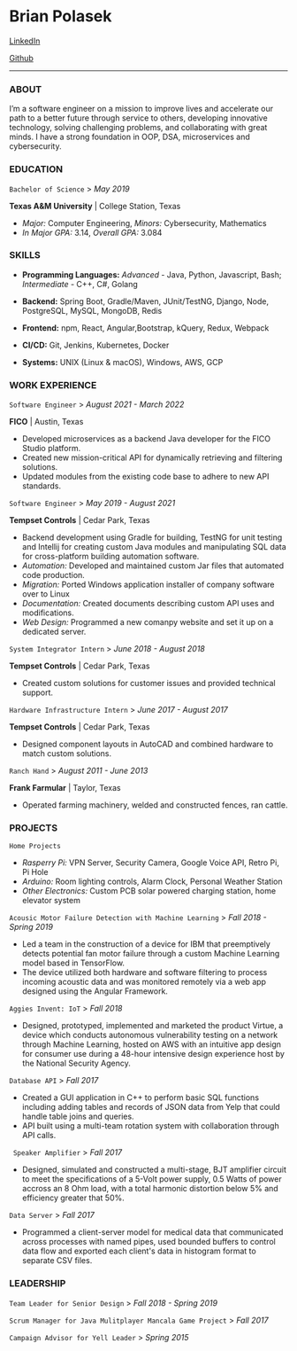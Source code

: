 # **Brian Polasek**

[LinkedIn][linkedin_url]

[Github][github_url]

---
### ABOUT
I’m a software engineer on a mission to improve lives and accelerate our path to a better future through service to
others, developing innovative technology, solving challenging problems, and collaborating with great minds. I
have a strong foundation in OOP, DSA, microservices and cybersecurity.

### EDUCATION
```Bachelor of Science``` > *May 2019*

**Texas A&M University** | College Station, Texas
* *Major:* Computer Engineering, *Minors:* Cybersecurity, Mathematics
* *In Major GPA:* 3.14, *Overall GPA:* 3.084

### SKILLS
* **Programming Languages:** *Advanced* - Java, Python, Javascript, Bash; *Intermediate* - C++, C#, Golang

* **Backend:** Spring Boot, Gradle/Maven, JUnit/TestNG, Django, Node, PostgreSQL, MySQL, MongoDB, Redis

* **Frontend:** npm, React, Angular,Bootstrap, kQuery, Redux, Webpack

* **CI/CD:** Git, Jenkins, Kubernetes, Docker

* **Systems:** UNIX (Linux & macOS), Windows, AWS, GCP

### WORK EXPERIENCE
```Software Engineer``` > *August 2021 - March 2022*

**FICO** | Austin, Texas
* Developed microservices as a backend Java developer for the FICO Studio platform.
* Created new mission-critical API for dynamically retrieving and filtering solutions.
* Updated modules from the existing code base to adhere to new API standards.


```Software Engineer``` > *May 2019 - August 2021*

**Tempset Controls** | Cedar Park, Texas
* Backend development using Gradle for building, TestNG for unit testing and Intellij for creating custom Java modules and manipulating SQL data for cross-platform building automation software.
* *Automation:* Developed and maintained custom Jar files that automated code production.
* *Migration:* Ported Windows application installer of company software over to Linux
* *Documentation:* Created documents describing custom API uses and modifications.
* *Web Design:* Programmed a new comanpy website and set it up on a dedicated server.


```System Integrator Intern``` > *June 2018 - August 2018*

**Tempset Controls** | Cedar Park, Texas
* Created custom solutions for customer issues and provided technical support. 


```Hardware Infrastructure Intern``` > *June 2017 - August 2017*

**Tempset Controls** | Cedar Park, Texas
* Designed component layouts in AutoCAD and combined hardware to match custom solutions.


```Ranch Hand``` > *August 2011 - June 2013*

**Frank Farmular** | Taylor, Texas
* Operated farming machinery, welded and constructed fences, ran cattle.

### PROJECTS
```Home Projects```
* *Rasperry Pi:* VPN Server, Security Camera, Google Voice API, Retro Pi, Pi Hole
* *Arduino:* Room lighting controls, Alarm Clock, Personal Weather Station
* *Other Electronics:* Custom PCB solar powered charging station, home elevator system

```Acousic Motor Failure Detection with Machine Learning``` > *Fall 2018 - Spring 2019*
* Led a team in the construction of a device for IBM that preemptively detects potential fan motor failure through a custom Machine Learning model based in TensorFlow.
* The device utilized both hardware and software filtering to process incoming acoustic data and was monitored remotely via a web app designed using the Angular Framework.

```Aggies Invent: IoT``` > *Fall 2018*
* Designed, prototyped, implemented and marketed the product Virtue, a device which conducts autonomous vulnerability testing on a network through Machine Learning, hosted on AWS with an intuitive app design for consumer use during a 48-hour intensive design experience host by the National Security Agency.

```Database API``` > *Fall 2017*
* Created a GUI application in C++ to perform basic SQL functions including adding tables and records of JSON data from Yelp that could handle table joins and queries.
* API built using a multi-team rotation system with collaboration through API calls.

``` Speaker Amplifier``` > *Fall 2017*
* Designed, simulated and constructed a multi-stage, BJT amplifier circuit to meet the specifications of a 5-Volt power supply, 0.5 Watts of power accross an 8 Ohm load, with a total harmonic distortion below 5% and efficiency greater that 50%.

```Data Server``` > *Fall 2017*
* Programmed a client-server model for medical data that communicated across processes with named pipes, used bounded buffers to control data flow and exported each client's data in histogram format to separate CSV files.

### LEADERSHIP
```Team Leader for Senior Design``` > *Fall 2018 - Spring 2019*

```Scrum Manager for Java Mulitplayer Mancala Game Project``` > *Fall 2017*

```Campaign Advisor for Yell Leader``` > *Spring 2015*

[linkedin_url]: https://linkedin.com/in/brian-polasek
[github_url]: https://github.com/brianjohnpolasek


